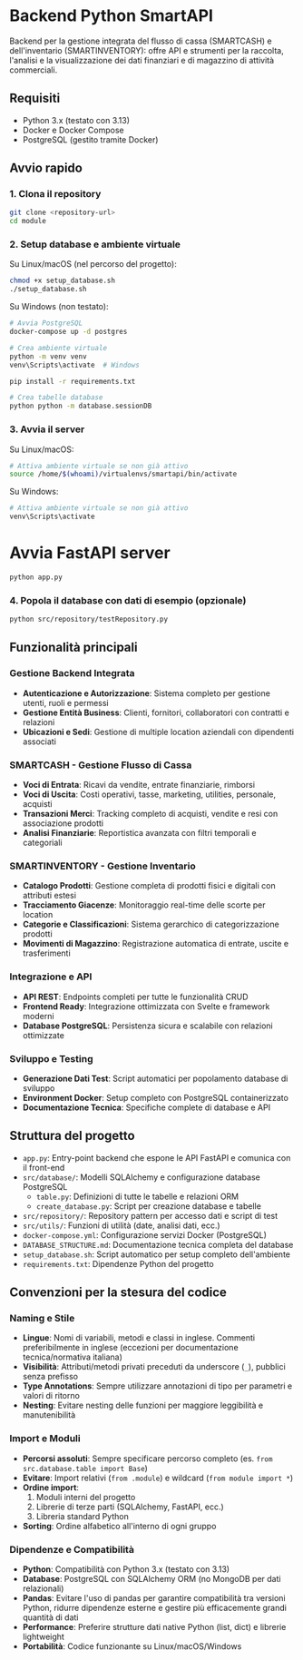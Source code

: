 # Backend Python SmartAPI
Backend per la gestione integrata del flusso di cassa (SMARTCASH) e dell'inventario (SMARTINVENTORY): offre API e strumenti per la raccolta, l'analisi e la visualizzazione dei dati finanziari e di magazzino di attività commerciali.

## Requisiti
- Python 3.x (testato con 3.13)
- Docker e Docker Compose
- PostgreSQL (gestito tramite Docker)

## Avvio rapido

### 1. Clona il repository
```bash
git clone <repository-url>
cd module
```

### 2. Setup database e ambiente virtuale
Su Linux/macOS (nel percorso del progetto):
```bash
chmod +x setup_database.sh
./setup_database.sh
```

Su Windows (non testato):
```bash
# Avvia PostgreSQL
docker-compose up -d postgres

# Crea ambiente virtuale
python -m venv venv
venv\Scripts\activate  # Windows

pip install -r requirements.txt

# Crea tabelle database
python python -m database.sessionDB
```

### 3. Avvia il server
Su Linux/macOS:
```bash
# Attiva ambiente virtuale se non già attivo
source /home/$(whoami)/virtualenvs/smartapi/bin/activate
```

Su Windows:
```bash
# Attiva ambiente virtuale se non già attivo
venv\Scripts\activate
```

# Avvia FastAPI server
```bash
python app.py
```

### 4. Popola il database con dati di esempio (opzionale)
```bash
python src/repository/testRepository.py
```

## Funzionalità principali

### Gestione Backend Integrata
- **Autenticazione e Autorizzazione**: Sistema completo per gestione utenti, ruoli e permessi
- **Gestione Entità Business**: Clienti, fornitori, collaboratori con contratti e relazioni
- **Ubicazioni e Sedi**: Gestione di multiple location aziendali con dipendenti associati

### SMARTCASH - Gestione Flusso di Cassa
- **Voci di Entrata**: Ricavi da vendite, entrate finanziarie, rimborsi
- **Voci di Uscita**: Costi operativi, tasse, marketing, utilities, personale, acquisti
- **Transazioni Merci**: Tracking completo di acquisti, vendite e resi con associazione prodotti
- **Analisi Finanziarie**: Reportistica avanzata con filtri temporali e categoriali

### SMARTINVENTORY - Gestione Inventario
- **Catalogo Prodotti**: Gestione completa di prodotti fisici e digitali con attributi estesi
- **Tracciamento Giacenze**: Monitoraggio real-time delle scorte per location
- **Categorie e Classificazioni**: Sistema gerarchico di categorizzazione prodotti
- **Movimenti di Magazzino**: Registrazione automatica di entrate, uscite e trasferimenti

### Integrazione e API
- **API REST**: Endpoints completi per tutte le funzionalità CRUD
- **Frontend Ready**: Integrazione ottimizzata con Svelte e framework moderni
- **Database PostgreSQL**: Persistenza sicura e scalabile con relazioni ottimizzate

### Sviluppo e Testing
- **Generazione Dati Test**: Script automatici per popolamento database di sviluppo
- **Environment Docker**: Setup completo con PostgreSQL containerizzato
- **Documentazione Tecnica**: Specifiche complete di database e API

## Struttura del progetto
- `app.py`: Entry-point backend che espone le API FastAPI e comunica con il front-end
- `src/database/`: Modelli SQLAlchemy e configurazione database PostgreSQL
  - `table.py`: Definizioni di tutte le tabelle e relazioni ORM
  - `create_database.py`: Script per creazione database e tabelle
- `src/repository/`: Repository pattern per accesso dati e script di test
- `src/utils/`: Funzioni di utilità (date, analisi dati, ecc.)
- `docker-compose.yml`: Configurazione servizi Docker (PostgreSQL)
- `DATABASE_STRUCTURE.md`: Documentazione tecnica completa del database
- `setup_database.sh`: Script automatico per setup completo dell'ambiente
- `requirements.txt`: Dipendenze Python del progetto

## Convenzioni per la stesura del codice

### Naming e Stile
- **Lingue**: Nomi di variabili, metodi e classi in inglese. Commenti preferibilmente in inglese (eccezioni per documentazione tecnica/normativa italiana)
- **Visibilità**: Attributi/metodi privati preceduti da underscore (`_`), pubblici senza prefisso
- **Type Annotations**: Sempre utilizzare annotazioni di tipo per parametri e valori di ritorno
- **Nesting**: Evitare nesting delle funzioni per maggiore leggibilità e manutenibilità

### Import e Moduli
- **Percorsi assoluti**: Sempre specificare percorso completo (es. `from src.database.table import Base`)
- **Evitare**: Import relativi (`from .module`) e wildcard (`from module import *`)
- **Ordine import**:
  1. Moduli interni del progetto
  2. Librerie di terze parti (SQLAlchemy, FastAPI, ecc.)
  3. Libreria standard Python
- **Sorting**: Ordine alfabetico all'interno di ogni gruppo

### Dipendenze e Compatibilità
- **Python**: Compatibilità con Python 3.x (testato con 3.13)
- **Database**: PostgreSQL con SQLAlchemy ORM (no MongoDB per dati relazionali)
- **Pandas**: Evitare l'uso di pandas per garantire compatibilità tra versioni Python, ridurre dipendenze esterne e gestire più efficacemente grandi quantità di dati
- **Performance**: Preferire strutture dati native Python (list, dict) e librerie lightweight
- **Portabilità**: Codice funzionante su Linux/macOS/Windows